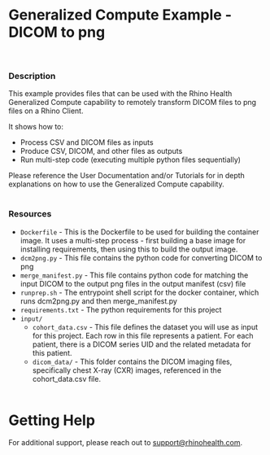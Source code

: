 # Generalized Compute Example - DICOM to png
<br/>

### **Description**

This example provides files that can be used with the Rhino Health Generalized Compute capability to remotely transform DICOM files to png files on a Rhino Client.

It shows how to:
* Process CSV and DICOM files as inputs
* Produce CSV, DICOM, and other files as outputs
* Run multi-step code (executing multiple python files sequentially)

Please reference the User Documentation and/or Tutorials for in depth explanations on how to use the Generalized Compute capability.
<br/><br/>

### **Resources**
- `Dockerfile` - This is the Dockerfile to be used for building the container image. It uses a multi-step process - first building a base image for installing requirements, then using this to build the output image.
- `dcm2png.py` - This file contains the python code for converting DICOM to png
- `merge_manifest.py` - This file contains python code for matching the input DICOM to the output png files in the output manifest (csv) file
- `runprep.sh` - The entrypoint shell script for the docker container, which runs dcm2png.py and then merge_manifest.py
- `requirements.txt` - The python requirements for this project
- `input/`
  - `cohort_data.csv` - This file defines the dataset you will use as input for this project. Each row in this file represents a patient. For each patient, there is a DICOM series UID and the related metadata for this patient.
  - `dicom_data/` - This folder contains the DICOM imaging files, specifically chest X-ray (CXR) images, referenced in the cohort_data.csv file.
<br><br>

# Getting Help
For additional support, please reach out to [support@rhinohealth.com](mailto:support@rhinohealth.com).
